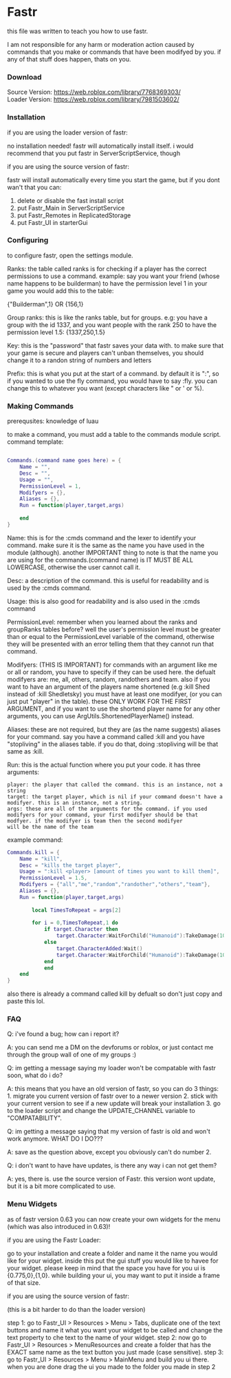 # Fastr

this file was written to teach you how to use fastr.

I am not responsible for any harm or moderation action caused by commands that you make or commands that have been
modifyed by you. if any of that stuff does happen, thats on you.

### Download

Source Version: https://web.roblox.com/library/7768369303/ <br>
Loader Version: https://web.roblox.com/library/7981503602/

### Installation

if you are using the loader version of fastr:

no installation needed! fastr will automatically install itself. i would recommend that you put fastr in ServerScriptService, though

if you are using the source version of fastr:

fastr will install automatically every time you start the game, but if you dont wan't that you can:

1. delete or disable the fast install script
2. put Fastr_Main in ServerScriptService
3. put Fastr_Remotes in ReplicatedStorage
4. put Fastr_UI in starterGui

### Configuring

to configure fastr, open the settings module.

Ranks: the table called ranks is for checking if a player has the correct permissions to use a command.
example: say you want your friend (whose name happens to be builderman) to have the permission level 1 in your game you would add this to the table:

{"Builderman",1} OR {156,1}

Group ranks: this is like the ranks table, but for groups.
e.g: you have a group with the id 1337, and you want people with the rank 250 to have the permission level 1.5:
{1337,250,1.5}

Key: this is the "password" that fastr saves your data with. to make sure that your game is secure and players can't unban themselves, you should change it to a
randon string of numbers and letters

Prefix: this is what you put at the start of a command. by default it is ":", so if you wanted to use the fly command, you would have to say :fly.
you can change this to whatever you want (except characters like " or ' or %).

### Making Commands

prerequsites: knowledge of luau

to make a command, you must add a table to the commands module script.
command template:

```lua

Commands.(command name goes here) = {
	Name = "",
	Desc = "",
	Usage = "",
	PermissionLevel = 1,
	Modifyers = {},
	Aliases = {},
	Run = function(player,target,args)
		
	end
}

```

Name: this is for the :cmds command and the lexer to identify your command. make sure it is the same as the name you have used in the module (although).
another IMPORTANT thing to note is that the name you are using for the commands.(command name) is IT MUST BE ALL LOWERCASE, otherwise the user cannot call it.

Desc: a description of the command. this is useful for readability and is used by the :cmds command.

Usage: this is also good for readability and is also used in the :cmds command

PermissionLevel: remember when you learned about the ranks and groupRanks tables before? well the user's permission level must be greater than or equal to the PermissionLevel variable
of the command, otherwise they will be presented with an error telling them that they cannot run that command.

Modifyers: (THIS IS IMPORTANT) for commands with an argument like me or all or random, you have to specify if they can be used here. the defualt modifyers are: me, all, others, random,
randothers and team. also if you want to have an argument of the players name shortened (e.g :kill Shed instead of :kill Shedletsky) you must have at least one modifyer, (or you can just put
"player" in the table). these ONLY WORK FOR THE FIRST ARGUMENT, and if you want to use the shortend player name for any other arguments, you can use ArgUtils.ShortenedPlayerName() instead.

Aliases: these are not required, but they are (as the name suggests) aliases for your command. say you have a command called :kill and you have "stopliving" in the aliases table.
if you do that, doing :stopliving will be that same as :kill.

Run: this is the actual function where you put your code. it has three arguments: 

	player: the player that called the command. this is an instance, not a string
	target: the target player, which is nil if your command doesn't have a modifyer. this is an instance, not a string.
	args: these are all of the arguments for the command. if you used modifyers for your command, your first modifyer should be that modfyer. if the modifyer is team then the second modifyer
	will be the name of the team
	
example command:

```lua
Commands.kill = {
	Name = "kill",
	Desc = "kills the target player",
	Usage = ":kill <player> [amount of times you want to kill them]",
	PermissionLevel = 1.5,
	Modifyers = {"all","me","random","randother","others","team"},
	Aliases = {},
	Run = function(player,target,args)
		
		local TimesToRepeat = args[2]
		
		for i = 0,TimesToRepeat,1 do
			if target.Character then
				target.Character:WaitForChild("Humanoid"):TakeDamage(100)
			else
				target.CharacterAdded:Wait()
				target.Character:WaitForChild("Humanoid"):TakeDamage(100)
			end
	        end
	end
}
```
also there is already a command called kill by defualt so don't just copy and paste this lol.

### FAQ

Q: i've found a bug; how can i report it?

A: you can send me a DM on the devforums or roblox, or just contact me through the group wall of one of my groups :)

Q: im getting a message saying my loader won't be compatable with fastr soon, what do i do?

A: this means that you have an old version of fastr, so you can do 3 things: 1. migrate you current version of fastr over to a newer version 2. stick with your current version to 
see if a new update will break your installation 3. go to the loader script and change the UPDATE_CHANNEL variable to "COMPATABILITY".

Q: im getting a message saying that my version of fastr is old and won't work anymore. WHAT DO I DO???

A: save as the question above, except you obviously can't do number 2.

Q: i don't want to have have updates, is there any way i can not get them?

A: yes, there is. use the source version of Fastr. this version wont update, but it is a bit more complicated to use.

### Menu Widgets

as of fastr version 0.63 you can now create your own widgets for the menu (which was also introduced in 0.63)!

if you are using the Fastr Loader:

go to your installation and create a folder and name it the name you would like for your widget. inside this put the gui stuff you would like to havee for your widget.
please keep in mind that the space you have for you ui is {0.775,0},{1,0}. while building your ui, you may want to put it inside a frame of that size.

if you are using the source version of fastr:

(this is a bit harder to do than the loader version)

step 1: go to Fastr_UI > Resources > Menu > Tabs, duplicate one of the text buttons and name it what you want your widget to be called and change the text property to che text to the name of your widget.
step 2: now go to Fastr_UI > Resources > MenuResources and create a folder that has the EXACT same name as the text button you just made (case sensitive).
step 3: go to Fastr_UI > Resources > Menu > MainMenu and build you ui there. when you are done drag the ui you made to the folder you made in step 2
